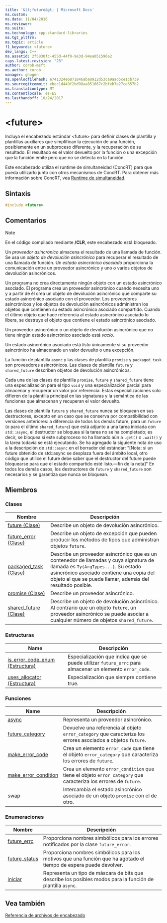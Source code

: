 ```yaml
---
title: '&lt;future&gt; | Microsoft Docs'
ms.custom: 
ms.date: 11/04/2016
ms.reviewer: 
ms.suite: 
ms.technology: cpp-standard-libraries
ms.tgt_pltfrm: 
ms.topic: article
f1_keywords: <future>
dev_langs: C++
ms.assetid: 2f5830fc-455d-44f9-9e3d-94ea051596a2
caps.latest.revision: "23"
author: corob-msft
ms.author: corob
manager: ghogen
ms.openlocfilehash: e741324e6871846aba8912d53ca9aad5ce1cb739
ms.sourcegitcommit: ebec1d449f2bd98aa851667c2bfeb7e27ce657b2
ms.translationtype: MT
ms.contentlocale: es-ES
ms.lasthandoff: 10/24/2017
---
```

# <a name="ltfuturegt"></a>&lt;future&gt;
Incluya el encabezado estándar \<future> para definir clases de plantilla y plantillas auxiliares que simplifican la ejecución de una función, posiblemente en un subproceso diferente, y la recuperación de su resultado. El resultado es el valor devuelto por la función o una excepción que la función emite pero que no se detecta en la función.  
  
 Este encabezado utiliza el runtime de simultaneidad (ConcRT) para que pueda utilizarlo junto con otros mecanismos de ConcRT. Para obtener más información sobre ConcRT, vea [Runtime de simultaneidad](../parallel/concrt/concurrency-runtime.md).  
  
## <a name="syntax"></a>Sintaxis  
  
```cpp  
#include <future>  
```  
  
## <a name="remarks"></a>Comentarios  
  
> [!NOTE]
>  En el código compilado mediante **/CLR**, este encabezado está bloqueado.  
  
 Un *proveedor asincrónico* almacena el resultado de una llamada de función. Se usa un *objeto de devolución asincrónico* para recuperar el resultado de una llamada de función. Un *estado asincrónico asociado* proporciona la comunicación entre un proveedor asincrónico y uno o varios objetos de devolución asincrónicos.  
  
 Un programa no crea directamente ningún objeto con un estado asincrónico asociado. El programa crea un proveedor asincrónico cuando necesita uno y a partir de él crea un objeto de devolución asincrónico que comparte su estado asincrónico asociado con el proveedor. Los proveedores asincrónicos y los objetos de devolución asincrónicos administran los objetos que contienen su estado asincrónico asociado compartido. Cuando el último objeto que hace referencia al estado asincrónico asociado lo libera, se destruye el objeto que contiene el estado asincrónico asociado.  
  
 Un proveedor asincrónico o un objeto de devolución asincrónico que no tiene ningún estado asincrónico asociado está *vacío*.  
  
 Un estado asincrónico asociado está *listo* únicamente si su proveedor asincrónico ha almacenado un valor devuelto o una excepción.  
  
 La función de plantilla `async` y las clases de plantilla `promise` y `packaged_task` son proveedores asincrónicos. Las clases de plantilla `future` y `shared_future` describen objetos de devolución asincrónicos.  
  
 Cada una de las clases de plantilla `promise`, `future` y `shared_future` tiene una especialización para el tipo `void` y una especialización parcial para almacenar y recuperar un valor por referencia. Estas especializaciones solo difieren de la plantilla principal en las signaturas y la semántica de las funciones que almacenan y recuperan el valor devuelto.  
  
 Las clases de plantilla `future` y `shared_future` nunca se bloquean en sus destructores, excepto en un caso que se conserva por compatibilidad con versiones anteriores: a diferencia de todos los demás future, para un `future` (o para el último `shared_future`) que está adjunto a una tarea iniciada con `std::async`, el destructor se bloquea si la tarea no se ha completado; es decir, se bloquea si este subproceso no ha llamado aún a `.get()` o `.wait()` y la tarea todavía se está ejecutando. Se ha agregado la siguiente nota de uso a la descripción de `std::async` en el borrador del estándar: "[Nota: si un future obtenido de std::async se desplaza fuera del ámbito local, otro código que utilice el future debe saber que el destructor del future puede bloquearse para que el estado compartido esté listo.—fin de la nota]" En todos los demás casos, los destructores de `future` y `shared_future` son necesarios y se garantiza que nunca se bloquean.  
  
## <a name="members"></a>Miembros  
  
### <a name="classes"></a>Clases  
  
|Nombre|Descripción|  
|----------|-----------------|  
|[future (Clase)](../standard-library/future-class.md)|Describe un objeto de devolución asincrónico.|  
|[future_error (Clase)](../standard-library/future-error-class.md)|Describe un objeto de excepción que pueden producir los métodos de tipos que administran objetos `future`.|  
|[packaged_task (Clase)](../standard-library/packaged-task-class.md)|Describe un proveedor asincrónico que es un contenedor de llamadas y cuya signatura de llamada es `Ty(ArgTypes...)`. Su estado asincrónico asociado contiene una copia del objeto al que se puede llamar, además del resultado posible.|  
|[promise (Clase)](../standard-library/promise-class.md)|Describe un proveedor asincrónico.|  
|[shared_future (Clase)](../standard-library/shared-future-class.md)|Describe un objeto de devolución asincrónico. Al contrario que un objeto `future`, un proveedor asincrónico se puede asociar a cualquier número de objetos `shared_future`.|  
  
### <a name="structures"></a>Estructuras  
  
|Name|Descripción|  
|----------|-----------------|  
|[is_error_code_enum (Estructura)](../standard-library/is-error-code-enum-structure.md)|Especialización que indica que se puede utilizar `future_errc` para almacenar un elemento `error_code`.|  
|[uses_allocator (Estructura)](../standard-library/uses-allocator-structure.md)|Especialización que siempre contiene true.|  
  
### <a name="functions"></a>Funciones  
  
|Name|Descripción|  
|----------|-----------------|  
|[async](../standard-library/future-functions.md#async)|Representa un proveedor asincrónico.|  
|[future_category](../standard-library/future-functions.md#future_category)|Devuelve una referencia al objeto `error_category` que caracteriza los errores asociados a objetos `future`.|  
|[make_error_code](../standard-library/future-functions.md#make_error_code)|Crea un elemento `error_code` que tiene el objeto `error_category` que caracteriza los errores de `future`.|  
|[make_error_condition](../standard-library/future-functions.md#make_error_condition)|Crea un elemento `error_condition` que tiene el objeto `error_category` que caracteriza los errores de `future`.|  
|[swap](../standard-library/future-functions.md#swap)|Intercambia el estado asincrónico asociado de un objeto `promise` con el de otro.|  
  
### <a name="enumerations"></a>Enumeraciones  
  
|Nombre|Descripción|  
|----------|-----------------|  
|[future_errc](../standard-library/future-enums.md#future_errc)|Proporciona nombres simbólicos para los errores notificados por la clase `future_error`.|  
|[future_status](../standard-library/future-enums.md#future_status)|Proporciona nombres simbólicos para los motivos que una función que ha agotado el tiempo de espera puede devolver.|  
|[iniciar](../standard-library/future-enums.md#launch)|Representa un tipo de máscara de bits que describe los posibles modos para la función de plantilla `async`.|  
  
## <a name="see-also"></a>Vea también  
 [Referencia de archivos de encabezado](../standard-library/cpp-standard-library-header-files.md)



